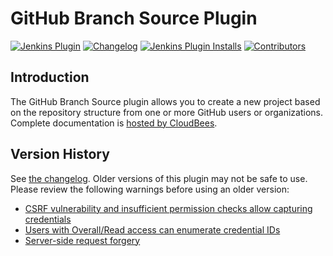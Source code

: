  # GitHub Branch Source Plugin

[![Jenkins Plugin](https://img.shields.io/jenkins/plugin/v/github-branch-source)](https://plugins.jenkins.io/github-branch-source)
[![Changelog](https://img.shields.io/github/v/tag/jenkinsci/github-branch-source-plugin?label=changelog)](https://github.com/jenkinsci/github-branch-source/blob/master/CHANGELOG.md)
[![Jenkins Plugin Installs](https://img.shields.io/jenkins/plugin/i/github-branch-source?color=blue)](https://plugins.jenkins.io/github-branch-source)
[![Contributors](https://img.shields.io/github/contributors/jenkinsci/github-branch-source-plugin.svg)](https://github.com/jenkinsci/github-branch-source/contributors)

## Introduction
The GitHub Branch Source plugin allows you to create a new project based on the repository structure from one or more 
GitHub users or organizations. Complete documentation is 
[hosted by CloudBees](https://docs.cloudbees.com/docs/admin-resources/latest/plugins/github-branch-source).

## Version History

See [the changelog](CHANGELOG.md).
Older versions of this plugin may not be safe to use. Please review the following warnings before using an older version:

-    [CSRF vulnerability and insufficient permission checks allow capturing credentials](https://jenkins.io/security/advisory/2017-07-10/)
-    [Users with Overall/Read access can enumerate credential IDs](https://jenkins.io/security/advisory/2017-07-10/)
-    [Server-side request forgery](https://jenkins.io/security/advisory/2018-06-04/#SECURITY-806)
